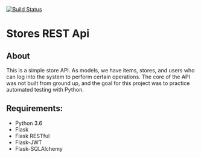 [![Build Status](https://travis-ci.org/sabrinandrade/stores-rest-api-test.svg?branch=master)](https://travis-ci.org/sabrinandrade/stores-rest-api-test)

# Stores REST Api

## About
This is a simple store API. As models, we have items, stores, and users who can log into the system to perform certain operations. 
The core of the API was not built from ground up, and the goal for this project was to practice automated testing with Python.

## Requirements:
* Python 3.6
* Flask
* Flask RESTful
* Flask-JWT
* Flask-SQLAlchemy
